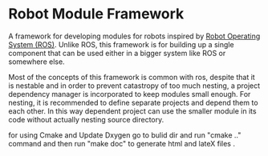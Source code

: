 # Robot Module Framework
A framework for developing modules for robots inspired by [Robot Operating System (ROS)](http://www.ros.org/).
Unlike ROS, this framework is for building up a single component that can be used either in a bigger system like ROS or somewhere else.

Most of the concepts of this framework is common with ros, despite that it is nestable and in order to prevent catastropy of too much nesting, a project dependency manager is incorporated to keep modules small enough. For nesting, it is recommended to define separate projects and depend them to each other. In this way dependent project can use the smaller module in its code without actually nesting source directory. 

for using Cmake and Update Dxygen go to bulid dir and run "cmake .." command and then run "make doc" to generate html and lateX files .
